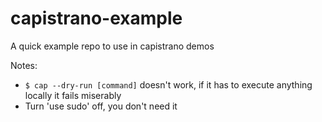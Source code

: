 capistrano-example
==================

A quick example repo to use in capistrano demos

Notes:

* `$ cap --dry-run [command]` doesn't work, if it has to execute anything locally it fails miserably
* Turn 'use sudo' off, you don't need it
